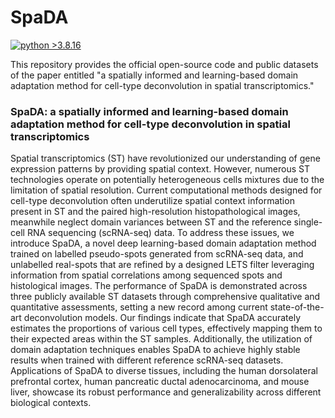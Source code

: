 # SpaDA
[![python >3.8.16](https://img.shields.io/badge/python-3.8.16-brightgreen)](https://www.python.org/) 

This repository provides the official open-source code and public datasets of the paper entitled "a spatially informed and learning-based domain adaptation method for cell-type deconvolution in spatial transcriptomics."

### SpaDA: a spatially informed and learning-based domain adaptation method for cell-type deconvolution in spatial transcriptomics
Spatial transcriptomics (ST) have revolutionized our understanding of gene expression patterns by providing spatial context. However, numerous ST technologies operate on potentially heterogeneous cells mixtures due to the limitation of spatial resolution. Current computational methods designed for cell-type deconvolution often underutilize spatial context information present in ST and the paired high-resolution histopathological images, meanwhile neglect domain variances between ST and the reference single-cell RNA sequencing (scRNA-seq) data. To address these issues, we introduce SpaDA, a novel deep learning-based domain adaptation method trained on labelled pseudo-spots generated from scRNA-seq data, and unlabelled real-spots that are refined by a designed LETS filter leveraging information from spatial correlations among sequenced spots and histological images. The performance of SpaDA is demonstrated across three publicly available ST datasets through comprehensive qualitative and quantitative assessments, setting a new record among current state-of-the-art deconvolution models. Our findings indicate that SpaDA accurately estimates the proportions of various cell types, effectively mapping them to their expected areas within the ST samples. Additionally, the utilization of domain adaptation techniques enables SpaDA to achieve highly stable results when trained with different reference scRNA-seq datasets. Applications of SpaDA to diverse tissues, including the human dorsolateral prefrontal cortex, human pancreatic ductal adenocarcinoma, and mouse liver, showcase its robust performance and generalizability across different biological contexts. 
